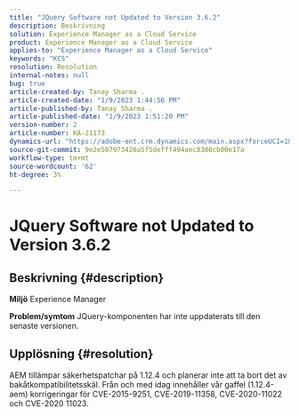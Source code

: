 ```yaml
---
title: "JQuery Software not Updated to Version 3.6.2"
description: Beskrivning
solution: Experience Manager as a Cloud Service
product: Experience Manager as a Cloud Service
applies-to: "Experience Manager as a Cloud Service"
keywords: "KCS"
resolution: Resolution
internal-notes: null
bug: true
article-created-by: Tanay Sharma .
article-created-date: "1/9/2023 1:44:56 PM"
article-published-by: Tanay Sharma .
article-published-date: "1/9/2023 1:51:20 PM"
version-number: 2
article-number: KA-21173
dynamics-url: "https://adobe-ent.crm.dynamics.com/main.aspx?forceUCI=1&pagetype=entityrecord&etn=knowledgearticle&id=e9b6b7c7-2390-ed11-aad1-6045bd006793"
source-git-commit: 9e2e507973426a5f5defff494aec8386cb00e17a
workflow-type: tm+mt
source-wordcount: '62'
ht-degree: 3%

---
```


# JQuery Software not Updated to Version 3.6.2

## Beskrivning {#description}

<b>Miljö</b>
Experience Manager


<b>Problem/symtom</b>
JQuery-komponenten har inte uppdaterats till den senaste versionen.


## Upplösning {#resolution}


AEM tillämpar säkerhetspatchar på 1.12.4 och planerar inte att ta bort det av bakåtkompatibilitetsskäl. Från och med idag innehåller vår gaffel (1.12.4-aem) korrigeringar för CVE-2015-9251, CVE-2019-11358, CVE-2020-11022 och CVE-2020 11023.
